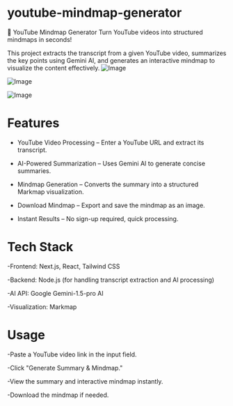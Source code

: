 # youtube-mindmap-generator
🎥 YouTube Mindmap Generator
Turn YouTube videos into structured mindmaps in seconds!

This project extracts the transcript from a given YouTube video, summarizes the key points using Gemini AI, and generates an interactive mindmap to visualize the content effectively.
![Image](https://github.com/user-attachments/assets/816d306a-bb0a-41f2-9a1b-0b7ffa70f042)

![Image](https://github.com/user-attachments/assets/c1a0b3b5-6fff-4ec0-b705-fd7edb67a253)

![Image](https://github.com/user-attachments/assets/fa6689da-087b-46aa-963d-212066ab10ac)


# Features

- YouTube Video Processing – Enter a YouTube URL and extract its transcript.

- AI-Powered Summarization – Uses Gemini AI to generate concise summaries.

- Mindmap Generation – Converts the summary into a structured Markmap visualization.

- Download Mindmap – Export and save the mindmap as an image.

- Instant Results – No sign-up required, quick processing.


# Tech Stack

-Frontend: Next.js, React, Tailwind CSS

-Backend: Node.js (for handling transcript extraction and AI processing)

-AI API: Google Gemini-1.5-pro AI

-Visualization: Markmap


# Usage

-Paste a YouTube video link in the input field.

-Click "Generate Summary & Mindmap."

-View the summary and interactive mindmap instantly.

-Download the mindmap if needed.
